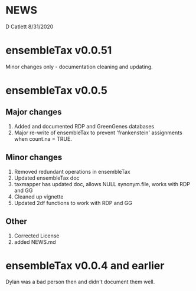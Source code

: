 NEWS
================
D Catlett
8/31/2020

ensembleTax v0.0.51
===================

Minor changes only - documentation cleaning and updating.

ensembleTax v0.0.5
==================

Major changes
-------------

1.  Added and documented RDP and GreenGenes databases
2.  Major re-write of ensembleTax to prevent 'frankenstein' assignments when count.na = TRUE.

Minor changes
-------------

1.  Removed redundant operations in ensembleTax
2.  Updated ensembleTax doc
3.  taxmapper has updated doc, allows NULL synonym.file, works with RDP and GG
4.  Cleaned up vignette
5.  Updated 2df functions to work with RDP and GG

Other
-----

1.  Corrected License
2.  added NEWS.md

ensembleTax v0.0.4 and earlier
==============================

Dylan was a bad person then and didn't document them well.
